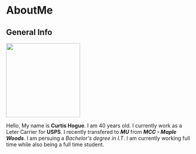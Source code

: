 # AboutMe

## General Info   

<img src="https://user-images.githubusercontent.com/89314862/138538487-47e0cc3c-31ad-44d8-a452-9de30e55c2d1.jpg" width="200" height="200">  

Hello, My name is **Curtis Hogue**. I am 40 years old. I currently
work as a Leter Carrier for **USPS**. I recently transfered to **_MU_** from **_MCC - Maple Woods_**.
I am persuing a _Bachelor's degree in I.T_. I am currently working full time while also being a full time student.
 
